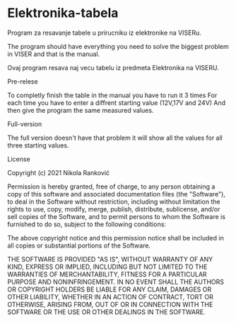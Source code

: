 # Elektronika-tabela
Program za resavanje tabele u prirucniku iz elektronike na VISERu.

The program should have everything you need to solve the biggest problem in VISER and that is 
the manual.

Ovaj program resava naj vecu tabelu iz predmeta Elektronika na VISERU.

Pre-relese 

To completly finish the table in the manual you have to run it 3 times
For each time you have to enter a diffrent starting value (12V,17V and 24V)
And then give the program the same measured values.

Full-version

The full version doesn't have that problem it will show all the values for all three 
starting values.

License

Copyright (c) 2021 Nikola Ranković

Permission is hereby granted, free of charge, to any person obtaining a copy
of this software and associated documentation files (the "Software"), to deal
in the Software without restriction, including without limitation the rights
to use, copy, modify, merge, publish, distribute, sublicense, and/or sell
copies of the Software, and to permit persons to whom the Software is
furnished to do so, subject to the following conditions:

The above copyright notice and this permission notice shall be included in all
copies or substantial portions of the Software.

THE SOFTWARE IS PROVIDED "AS IS", WITHOUT WARRANTY OF ANY KIND, EXPRESS OR
IMPLIED, INCLUDING BUT NOT LIMITED TO THE WARRANTIES OF MERCHANTABILITY,
FITNESS FOR A PARTICULAR PURPOSE AND NONINFRINGEMENT. IN NO EVENT SHALL THE
AUTHORS OR COPYRIGHT HOLDERS BE LIABLE FOR ANY CLAIM, DAMAGES OR OTHER
LIABILITY, WHETHER IN AN ACTION OF CONTRACT, TORT OR OTHERWISE, ARISING FROM,
OUT OF OR IN CONNECTION WITH THE SOFTWARE OR THE USE OR OTHER DEALINGS IN THE
SOFTWARE.
